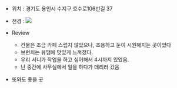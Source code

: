 - 위치 : 경기도 용인시 수지구 호수로106번길 37
- 전경 : ![](https://search.pstatic.net/common/?src=http%3A%2F%2Fblogfiles.naver.net%2FMjAyMzA0MjlfMjAw%2FMDAxNjgyNzU0NjIxNTIy.zZV2l2BmjLGQplX34CfEe-mXoU9Oyiug3IdmAODgTccg.uEIym2h96i835CgcCqhky0w2mjSHFClru5kfafq8GOIg.JPEG.060776%2F20230429%25A3%25DF113953.jpg&type=sc960_832)

- Review
  + 건물은 조금 카페 스럽지 않았으나, 조용하고 눈이 시원해지는 곳이었다
  + 브런치는 뷰땜에 맛있게 느껴졌다.
  + 우리 서니가 작업을 하고 싶어해서 4시까지 있었음.
  + 난 중간에 사무실에서 일을 하다가 데리러 갔음

 - 또와도 좋을 곳
